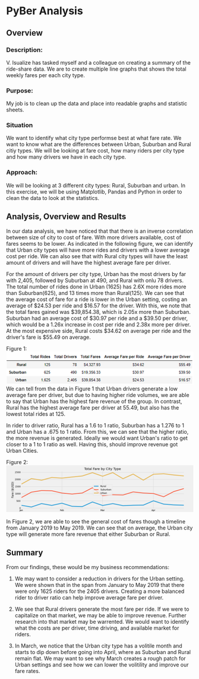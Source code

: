 # PyBer Analysis
## Overview
### Description:
V. Isualize has tasked myself and a colleague on creating a summary of the ride-share data. We are to create multiple line graphs that shows the total weekly fares per each city type. 

### Purpose:
My job is to clean up the data and place into readable graphs and statistic sheets. 

### Situation
We want to identify what city type performse best at what fare rate. We want to know what are the differences between Urban, Suburban and Rural citiy types. We will be looking at fare cost, how many riders per city type and how many drivers we have in each city type.

### Approach:
We will be looking at 3 different city types: Rural, Suburban and urban. In this exercise, we will be using Matplotlib, Pandas and Python in order to clean the data to look at the statistics.

## Analysis, Overview and Results
In our data analysis, we have noticed that that there is an inverse correlation between size of city to cost of fare. With  more drivers available, cost of fares seems to be lower. As indicated in the following figure, we can identify that Urban city types will have more rides and drivers with a lower average cost per ride. We can also see that with Rural city types will have the least amount of drivers and will have the highest average fare per driver.

For the amount of drivers per city type, Urban has the most drivers by far with 2,405, followed by Suburban at 490, and Rural with onlu 78 drivers. 
The total number of rides done in Urban (1625) has 2.6X more rides more than Suburban(625), and 13 times more than Rural(125).
We can see that the average cost of fare for a ride is lower in the Urban setting, costing an average of $24.53 per ride and $16.57 for the driver. With this, we note that the total fares gained was $39,854.38, which is 2.05x more than Suburban. Suburban had an average cost of $30.97 per ride and a $39.50 per driver, which would be a 1.26x increase in cost per ride and 2.38x more per driver. At the most expensive side, Rural costs $34.62 on average per ride and the driver's fare is $55.49 on average. 

Figure 1: <br>
![Totals](https://github.com/benlew3/PyBer_Analysis/blob/main/img/overall%20statistics.PNG)
<br>
We can tell from the data in Figure 1 that Urban drivers generate a low average fare per driver, but due to having higher ride volumes, we are able to say that Urban has the highest fare revenue of the group. In contrast, Rural has the highest average fare per driver at 55.49, but also has the lowest total rides at 125. 

In rider to driver ratio, Rural has a 1.6 to 1 ratio, Suburban has a 1.276 to 1 and Urban has a .675 to 1 ratio. From this, we can see that the higher ratio, the more revenue is generated. Ideally we would want Urban's ratio to get closer to a 1 to 1 ratio as well. Having this, should improve revenue got Urban Cities.

Figure 2:<br>
![fare chart](https://github.com/benlew3/PyBer_Analysis/blob/main/Analysis/PyBer_fare_summary.png)

In Figure 2, we are able to see the general cost of fares though a timeline from January 2019 to May 2019. We can see that on average, the Urban city type will generate more fare revenue that either Suburban or Rural.


## Summary
From our findings, these would be my business recommendations:

1. We may want to consider a reduction in drivers for the Urban setting. We were shown that in the span from January to May 2019 that there were only 1625 riders for the 2405 drivers. Creating a more balanced rider to driver ratio can help improve average fare per driver. 

2. We see that Rural drivers generate the most fare per ride. If we were to capitalize on that market, we may be able to improve revenue. Further research into that market may be warrented. We would want to identify what the costs are per driver, time driving, and available market for riders.

3. In March, we notice that the Urban city type has a volitile month and starts to dip down before going into April, where as Suburban and Rural remain flat. We may want to see why March creates a rough patch for Urban settings and see how we can lower the volitility and improve our fare rates.
